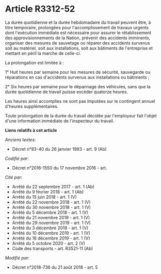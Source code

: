 # Article R3312-52

La durée quotidienne et la durée hebdomadaire du travail peuvent être, à titre temporaire, prolongées pour l'accomplissement
de travaux urgents dont l'exécution immédiate est nécessaire pour assurer le rétablissement des approvisionnements de la
Nation, prévenir des accidents imminents, organiser des mesures de sauvetage ou réparer des accidents survenus soit au
matériel, soit aux installations, soit aux bâtiments de l'entreprise et mettant en péril la marche de celle-ci.

La prolongation est limitée à :

1° Huit heures par semaine pour les mesures de sécurité, sauvegarde ou réparations en cas d'accidents survenus aux
installations ou bâtiments ;

2° Six heures par semaine pour le dépannage des véhicules, sans que la durée quotidienne de travail puisse excéder quatorze
heures.

Les heures ainsi accomplies ne sont pas imputées sur le contingent annuel d'heures supplémentaires.

Toute prolongation de la durée du travail décidée par l'employeur fait l'objet d'une information immédiate de l'inspecteur du
travail.

**Liens relatifs à cet article**

_Anciens textes_:

  - Décret n°83-40 du 26 janvier 1983 - art. 9 (Ab)

_Codifié par_:

  - Décret n°2016-1550 du 17 novembre 2016 - art.

_Cité par_:

  - Arrêté du 22 septembre 2017 - art. 1 (Ab)
  - Arrêté du 9 février 2018 - art. 1 (Ab)
  - Arrêté du 15 juin 2018 - art. 1 (V)
  - Arrêté du 22 novembre 2018 - art. 1 (V)
  - Arrêté du 30 novembre 2018 - art. 1 (V)
  - Arrêté du 5 décembre 2018 - art. 1 (V)
  - Arrêté du 21 novembre 2019 - art. 1 (V)
  - Arrêté du 29 novembre 2019 - art. 1 (V)
  - Arrêté du 3 décembre 2019 - art. 1 (V)
  - Arrêté du 10 décembre 2019 - art. 1 (V)
  - Arrêté du 16 décembre 2019 - art. 1 (V)
  - Arrêté du 5 octobre 2020 - art. 2 (V)
  - Code des transports - art. R3521-11 (Ab)

_Modifié par_:

  - Décret n°2018-736 du 21 août 2018 - art. 5
